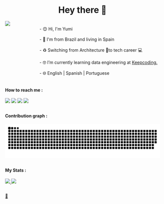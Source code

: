 <h1 align="center">
Hey there 👋
</h1>

<p>
<img src="https://media.giphy.com/media/dWxO36Jzd6bTSt5dIY/giphy.gif" width='260' align='left'/>
<br> &emsp;&emsp;&emsp;&emsp;&emsp;&emsp;&emsp;&emsp;- 😊 Hi, I'm Yumi</br> 
<br> &emsp;&emsp;&emsp;&emsp;&emsp;&emsp;&emsp;&emsp;- 📍  I'm from Brazil and living in Spain</br> 
<br> &emsp;&emsp;&emsp;&emsp;&emsp;&emsp;&emsp;&emsp;- ♻️ Switching from Architecture 📐to tech career 💻</br> 
<br> &emsp;&emsp;&emsp;&emsp;&emsp;&emsp;&emsp;&emsp;- 🤓 I’m currently learning data engineering at <a href="https://keepcoding.io/">Keepcoding. </a> <br />  
<br> &emsp;&emsp;&emsp;&emsp;&emsp;&emsp;&emsp;&emsp;- 🌐 English | Spanish | Portuguese 
</p>


<div>
  <h4>
    <br>How to reach me :</b>
  </h4>
  <a href="mailto:rn.yumi@gmail.com"><img src="https://img.shields.io/badge/Gmail-D14836?style=for-the-badge&logo=gmail&logoColor=white" target="_blank"></a>
  <a href="https://www.linkedin.com/in/renata-yumi" target="_blank"><img src="https://img.shields.io/badge/LinkedIn-0077B5?style=for-the-badge&logo=linkedin&logoColor=white"></a>
  <a href="https://www.instagram.com/renata.yumi/" target="_blank"><img src="https://img.shields.io/badge/Instagram-E4405F?style=for-the-badge&logo=instagram&logoColor=white"></a>
  <a href="https://scratch.mit.edu/users/Yumi_Namie/" target="_blank"><img width="83px" src="https://mpng.subpng.com/20180420/jrq/kisspng-scratch-computer-science-logo-computer-programming-5ada13885f58b7.2044957615242412883906.jpg"></a>
</div>


##
<h4>Contribution graph :</h4>

![Snake animation](https://github.com/Yumi-Namie/Yumi-Namie/blob/output/github-contribution-grid-snake.svg)
##

<div>
  <h4>My Stats :</h4>
  <a href="https://github.com/Yumi-Namie">
  <img height="180em" src="https://github-readme-stats.vercel.app/api?username=Yumi-Namie&show_icons=true&theme=dracula&incluede_all_commits=true&count_private=true"/>
  <img height="180em"  src="https://github-readme-stats.vercel.app/api/top-langs/?username=Yumi-Namie&layout=compact&langs_count=16&theme=dracula"/>
</div>

##

 👀 
<br></br> 
<img src="https://komarev.com/ghpvc/?username=Yumi-Namie&style=flat-square&color=blue" alt=""/>
